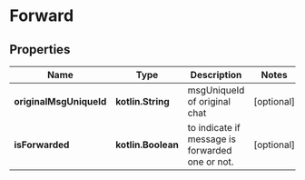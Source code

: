 
# Forward

## Properties
Name | Type | Description | Notes
------------ | ------------- | ------------- | -------------
**originalMsgUniqueId** | **kotlin.String** | msgUniqueId of original chat |  [optional]
**isForwarded** | **kotlin.Boolean** | to indicate if message is forwarded one or not. |  [optional]



